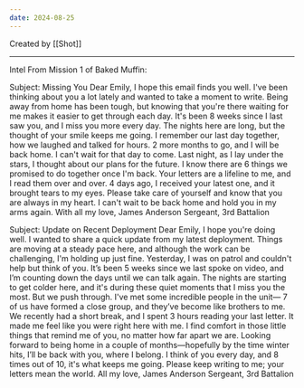 ```yaml
---
date: 2024-08-25
---
```

Created by [[Shot]]


----------------------
Intel From Mission 1 of Baked Muffin:

Subject: Missing You
Dear Emily,
I hope this email finds you well. I've been thinking about you a lot lately and wanted to take a moment to write. Being away from home has been tough, but knowing that you're there waiting for me makes it easier to get through each day.
It's been 8 weeks since I last saw you, and I miss you more every day. The nights here are long, but the thought of your smile keeps me going. I remember our last day together, how we laughed and talked for hours. 2 more months to go, and I will be back home. I can't wait for that day to come.
Last night, as I lay under the stars, I thought about our plans for the future. I know there are 6 things we promised to do together once I'm back. Your letters are a lifeline to me, and I read them over and over. 4 days ago, I received your latest one, and it brought tears to my eyes.
Please take care of yourself and know that you are always in my heart. I can't wait to be back home and hold you in my arms again.
With all my love,
James Anderson
Sergeant, 3rd Battalion

Subject: Update on Recent Deployment
Dear Emily,
I hope you're doing well. I wanted to share a quick update from my latest deployment. Things are moving at a steady pace here, and although the work can be challenging, I'm holding up just fine.
Yesterday, I was on patrol and couldn't help but think of you. It’s been 5 weeks since we last spoke on video, and I’m counting down the days until we can talk again. The nights are starting to get colder here, and it's during these quiet moments that I miss you the most. But we push through. I've met some incredible people in the unit— 7 of us have formed a close group, and they’ve become like brothers to me.
We recently had a short break, and I spent 3 hours reading your last letter. It made me feel like you were right here with me. I find comfort in those little things that remind me of you, no matter how far apart we are.
Looking forward to being home in a couple of months—hopefully by the time winter hits, I’ll be back with you, where I belong. I think of you every day, and 8 times out of 10, it's what keeps me going. Please keep writing to me; your letters mean the world.
All my love,
James Anderson
Sergeant, 3rd Battalion
